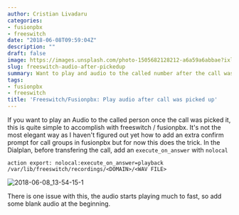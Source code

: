 ```yaml
---
author: Cristian Livadaru
categories:
- fusionpbx
- freeswitch
date: "2018-06-08T09:59:04Z"
description: ""
draft: false
image: https://images.unsplash.com/photo-1505682128212-a6a59a6abbae?ixlib=rb-0.3.5&q=80&fm=jpg&crop=entropy&cs=tinysrgb&w=1080&fit=max&ixid=eyJhcHBfaWQiOjExNzczfQ&s=6adb0c5752f48602ac466fd61eaac052
slug: freeswitch-audio-after-pickedup
summary: Want to play and audio to the called number after the call was picked up?
tags:
- fusionpbx
- freeswitch
title: 'Freeswitch/Fusionpbx: Play audio after call was picked up'
---
```



If you want to play an Audio to the called person once the call was picked it, this is quite simple to accomplish with freeswitch / fusionpbx. 
It's not the most elegant way as I haven't figured out yet how to add an extra confirm prompt for call groups in fusionpbx but for now this does the trick. 
In the Dialplan, before transfering the call, add an `execute_on_answer` with `nolocal`

```
action export: nolocal:execute_on_answer=playback /var/lib/freeswitch/recordings/<DOMAIN>/<WAV FILE>
```

![2018-06-08_13-54-15-1](__GHOST_URL__/content/images/2018/06/2018-06-08_13-54-15-1.png)

There is one issue with this, the audio starts playing much to fast, so add some blank audio at the beginning.

